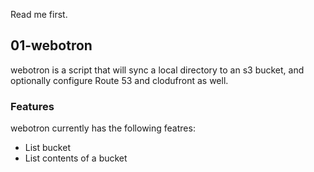 Read me first.

## 01-webotron
webotron is a script that will sync a local directory to an s3 bucket, and optionally configure Route 53 and clodufront as well.

### Features

webotron currently has the following featres:

- List bucket
- List contents of a bucket
